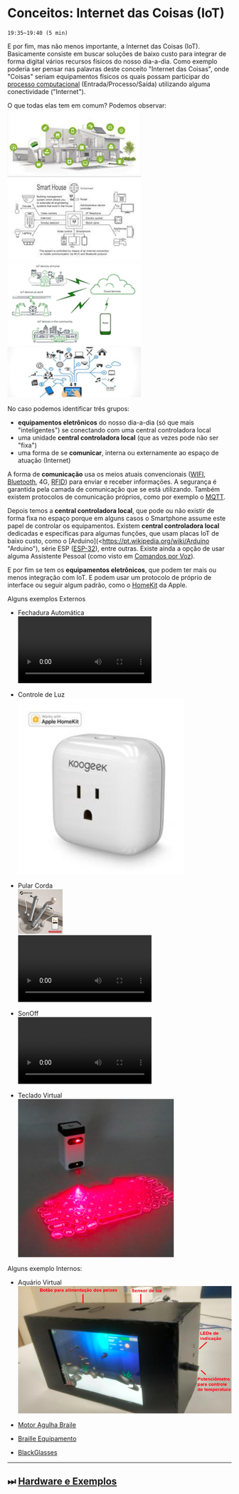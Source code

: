 # Conceitos: Internet das Coisas (IoT)

    19:35~19:40 (5 min)  

E por fim, mas não menos importante, a Internet das Coisas (IoT). Basicamente consiste em buscar soluções de baixo custo para integrar de forma digital vários recursos físicos do nosso dia-a-dia. Como exemplo poderia ser pensar nas palavras deste conceito "Internet das Coisas", onde "Coisas" seriam equipamentos físicos os quais possam participar do [processo computacional](../HardwareExemplos/README.md#processo-computacional "processo computacional") (Entrada/Processo/Saída) utilizando alguma conectividade ("Internet").  

O que todas elas tem em comum? Podemos observar:  
![Diagrama Casa 1](./InternetDasCoisas_imgs/CasaDiagrama_01.png "Diagrama Casa 1")
![Diagrama Casa 2](./InternetDasCoisas_imgs/CasaDiagrama_02.png "Diagrama Casa 2")  
![Diagrama Casa 3](./InternetDasCoisas_imgs/CasaDiagrama_03.png "Diagrama Casa 3")
![Diagrama Casa 4](./InternetDasCoisas_imgs/CasaDiagrama_04.png "Diagrama Casa 4")  

No caso podemos identificar três grupos:

- **equipamentos eletrônicos** do nosso dia-a-dia (só que mais "inteligentes") se conectando com uma central controladora local  
- uma unidade **central controladora local** (que as vezes pode não ser "fixa")  
- uma forma de se **comunicar**, interna ou externamente ao espaço de atuação (Internet)  

A forma de **comunicação** usa os meios atuais convencionais ([WIFI](<https://pt.wikipedia.org/wiki/Wi-Fi> "WIFI"), [Bluetooth](<https://pt.wikipedia.org/wiki/Bluetooth> "Bluetooth"), 4G, [RFID](<https://pt.wikipedia.org/wiki/Identificação_por_radiofrequência> "RFID")) para enviar e receber informações. A segurança é garantida pela camada de comunicação que se está utilizando. Também existem protocolos de comunicação próprios, como por exemplo o [MQTT](<https://pt.wikipedia.org/wiki/MQTT> "MQTT").  

Depois temos a **central controladora local**, que pode ou não existir de forma fixa no espaço porque em alguns casos o Smartphone assume este papel de controlar os equipamentos. Existem **central controladora local** dedicadas e específicas para algumas funções, que usam placas IoT de baixo custo, como o [Arduino](<https://pt.wikipedia.org/wiki/Arduino "Arduino"), série ESP ([ESP-32](<https://pt.wikipedia.org/wiki/ESP32> "ESP-32")), entre outras. Existe ainda a opção de usar alguma Assistente Pessoal (como visto em [Comandos por Voz](./DispositivosMoveis.md#comandos-por-voz "Comandos por Voz")).  

E por fim se tem os **equipamentos eletrônicos**, que podem ter mais ou menos integração com IoT. E podem usar um protocolo de próprio de interface ou seguir algum padrão, como o [HomeKit](<https://en.wikipedia.org/wiki/HomeKit> "HomeKit") da Apple.  

Alguns exemplos Externos

- Fechadura Automática  
![Fechadura Automática](./InternetDasCoisas_imgs/Fechadura_BLE.mov "Fechadura Automática")  

- Controle de Luz  
![Controle de Luz](./InternetDasCoisas_imgs/Luz_BLE.png "Controle de Luz")  

- Pular Corda  
![Pular Corda](./InternetDasCoisas_imgs/PularCorda_BLE.png "Pular Corda")  
![Pular Corda](./InternetDasCoisas_imgs/PularCorda_BLE.mov "Pular Corda")  

- SonOff  
![SonOff](./InternetDasCoisas_imgs/SonOff.mov "SonOff")  

- Teclado Virtual  
![Teclado Virtual](./InternetDasCoisas_imgs/TecladoVirtual.png "Teclado Virtual")  

Alguns exemplo Internos:

- Aquário Virtual
![Aquário Virtual](./InternetDasCoisas_imgs/AquarioVirtual.png "Aquário Virtual")  

- [Motor Agulha Braile](./InternetDasCoisas_imgs/MotorAgulhaBraile.png "")  
- [Braille Equipamento](<https://github.com/dalton-reis/programa_EducacaoEspecial/blob/main/Braille.md#braille-equipamento> "Braille Equipamento")  

- [BlackGlasses](<https://github.com/dalton-reis/programa_EducacaoEspecial/blob/main/Braille.md#tcc-link-2019ii-william-l-da-silva---blackglasses-assistente-para-deficientes-visuais-via-geolocalização> "BlackGlasses")  

----------

## ⏭ [Hardware e Exemplos](../README.md#hardware-e-exemplos "Hardware e Exemplos")  
